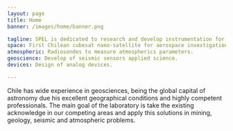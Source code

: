 ```yaml
---
layout: page
title: Home
banner: /images/home/banner.png

tagline: SPEL is dedicated to research and develop instrumentation for geoscience and aerospace technologies.
space: First Chilean cubesat nano-satellite for aerospace investigation.
atmospheric: Radiosondes to measure atmospherics parameters.
geoscience: Develop of seismic sensors applied science.
devices: Design of analog devices.

---
```


Chile has wide experience in geosciences, being the global capital of astronomy due his excellent geographical
conditions and highly competent professionals. The main goal of the laboratory is take the existing acknowledge
in our competing areas and apply this solutions in mining, geology, seismic and atmospheric problems.
